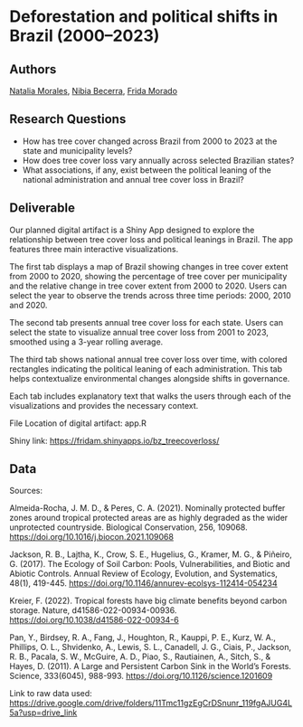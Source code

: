 # Deforestation and political shifts in Brazil (2000–2023)

## Authors

[Natalia Morales](https://nbmoralesf.github.io/), [Nibia Becerra](https://nbs2809.github.io/Nibia/), [Frida Morado](https://fmorado.github.io/frida_m_website/)

## Research Questions

- How has tree cover changed across Brazil from 2000 to 2023 at the state and municipality levels?
- How does  tree cover loss vary annually across selected Brazilian states?
- What associations, if any, exist between the political leaning of the national administration and annual tree cover loss in Brazil?

## Deliverable
Our planned digital artifact is a Shiny App designed to explore the relationship between tree cover loss and political leanings in Brazil.
The app features three main interactive visualizations.

The first tab displays a map of Brazil showing changes in tree cover extent from 2000 to 2020, showing the percentage of tree cover per municipality and the relative change in tree cover extent from 2000 to 2020.
Users can select the year to observe the trends across three time periods: 2000, 2010 and 2020. 

The second tab presents annual tree cover loss for each state.
Users can select the state to visualize annual tree cover loss from 2001 to 2023, smoothed using a 3-year rolling average.

The third tab shows national annual tree cover loss over time, with colored rectangles indicating the political leaning of each administration.
This tab helps contextualize environmental changes alongside shifts in governance.

Each tab includes explanatory text that walks the  users through each of the visualizations and provides the necessary context.

File Location of digital artifact: app.R

Shiny link: <https://fridam.shinyapps.io/bz_treecoverloss/>

## Data 

Sources: 

Almeida-Rocha, J. M. D., & Peres, C. A. (2021). Nominally protected buffer zones around tropical protected areas are as highly degraded as the wider unprotected countryside. Biological Conservation, 256, 109068. https://doi.org/10.1016/j.biocon.2021.109068

Jackson, R. B., Lajtha, K., Crow, S. E., Hugelius, G., Kramer, M. G., & Piñeiro, G. (2017). The Ecology of Soil Carbon: Pools, Vulnerabilities, and Biotic and Abiotic Controls. Annual Review of Ecology, Evolution, and Systematics, 48(1), 419-445. https://doi.org/10.1146/annurev-ecolsys-112414-054234

Kreier, F. (2022). Tropical forests have big climate benefits beyond carbon storage. Nature, d41586-022-00934-00936. https://doi.org/10.1038/d41586-022-00934-6

Pan, Y., Birdsey, R. A., Fang, J., Houghton, R., Kauppi, P. E., Kurz, W. A., Phillips, O. L., Shvidenko, A., Lewis, S. L., Canadell, J. G., Ciais, P., Jackson, R. B., Pacala, S. W., McGuire, A. D., Piao, S., Rautiainen, A., Sitch, S., & Hayes, D. (2011). A Large and Persistent Carbon Sink in the World’s Forests. Science, 333(6045), 988-993. https://doi.org/10.1126/science.1201609

Link to raw data used: https://drive.google.com/drive/folders/11Tmc11gzEgCrDSnunr_119fgAJUG4L5a?usp=drive_link
